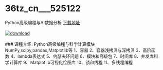 # 36tz_cn___525122
Python高级编程与AI数据分析
[下载地址](http://www.36tz.cn/article/525122 "下载地址")
<br/></br>[![download](http://36tz.cn/muke_img/2019_06_1-23-300x143.png "下载地址")](http://www.36tz.cn/article/525122 "下载地址")
<br/></br>### 课程介绍:
Python高级编程与科学计算模块 NumPy,scipy,pandas,Matplotlib等
1、容器
2、容器浅拷贝与深拷贝
3、高阶函数
4、lambda表达式
5、约瑟夫环问题
6、模块和高级包
7、时间库
8、并发库科学计算库
9、Matplotlib可视化绘图库
10、锁和线程
11、多线程编程

 

